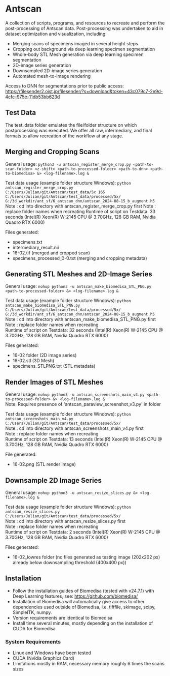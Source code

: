 # Antscan
A collection of scripts, programs, and resources to recreate and perform the post-processing of Antscan data.
Post-processing was undertaken to aid in dataset optimization and visualization, including:
- Merging scans of specimens imaged in several height steps
- Cropping out background via deep learning specimen segmentation
- Whole-body STL Mesh generation via deep learning specimen segmentation
- 2D-image series generation
- Downsampled 2D-image series generation
- Automated mesh-to-image rendering

Access to DNN for segmentations prior to public access:
https://filesender2.oist.jp/filesender/?s=download&token=43c079c7-2e9d-4cfc-975e-11db53bb623d

## Test Data
The test_data folder emulates the file/folder structure on which postprocessing was executed.
We offer all raw, intermediary, and final formats to allow recreation of the workflow at any stage.

## Merging and Cropping Scans
General usage:
`python3 -u antscan_register_merge_crop.py <path-to-scan-folder> <z-shift> <path-to-processed-folder> <path-to-dnn> <path-to-biomedisa> &> <log-filename>.log &`

Test data usage (example folder structure Windows):
`python antscan_register_merge_crop.py C:/Users/Julian/git/Antscan/test_data/5x 165 C:/Users/Julian/git/Antscan/test_data/processed/5x/ G:/3d_workdir/ant_sf/6_antscan_dnn/antscan_2024-08-15_b_augment.h5`
Note : cd into directory with antscan_register_merge_crop.py first
Note : replace folder names when recreating
Runtime of script on Testdata: 33 seconds (Intel(R) Xeon(R) W-2145 CPU @ 3.70GHz, 128 GB RAM, Nvidia Quadro RTX 6000)

Files generated:
- specimens.txt
- intermediary_result.nii
- 16-02.tif (merged and cropped scan)
- specimens_processed_0-0.txt (merging and cropping metadata)

## Generating STL Meshes and 2D-Image Series
General usage:
`nohup python3 -u antscan_make_biomedisa_STL_PNG.py <path-to-processed-folder> &> <log-filename>.log &`

Test data usage (example folder structure Windows):
`python antscan_make_biomedisa_STL_PNG.py C:/Users/Julian/git/Antscan/test_data/processed/5x/ G:/3d_workdir/ant_sf/6_antscan_dnn/antscan_2024-08-15_b_augment.h5`  
Note : cd into directory with antscan_make_biomedisa_STL_PNG.py first  
Note : replace folder names when recreating  
Runtime of script on Testdata: 32 seconds (Intel(R) Xeon(R) W-2145 CPU @ 3.70GHz, 128 GB RAM, Nvidia Quadro RTX 6000)  

Files generated:
- 16-02 folder (2D image series)
- 16-02.stl (3D Mesh)
- specimens_STLPNG.txt (STL metadata)

## Render Images of STL Meshes 
General usage:
`nohup python3 -u antscan_screenshots_main_v4.py <path-to-processed-folder> &> <log-filename>.log &`  
Note: Requires presence of 'antscan_paraview_screenshot_v3.py' in folder

Test data usage (example folder structure Windows):
`python antscan_screenshots_main_v4.py C:/Users/Julian/git/Antscan/test_data/processed/5x/`  
Note : cd into directory with antscan_screenshots_main_v4.py first  
Note : replace folder names when recreating  
Runtime of script on Testdata: 13 seconds (Intel(R) Xeon(R) W-2145 CPU @ 3.70GHz, 128 GB RAM, Nvidia Quadro RTX 6000)  

File generated:
- 16-02.png (STL render image)

## Downsample 2D Image Series
General usage:
`nohup python3 -u antscan_resize_slices.py &> <log-filename>.log &`  

Test data usage (example folder structure Windows):
`python antscan_resize_slices.py C:/Users/Julian/git/Antscan/test_data/processed/5x/`  
Note : cd into directory with antscan_resize_slices.py first  
Note : replace folder names when recreating  
Runtime of script on Testdata: 2 seconds (Intel(R) Xeon(R) W-2145 CPU @ 3.70GHz, 128 GB RAM, Nvidia Quadro RTX 6000)  

Files generated:
- 16-02_lowres folder (no files generated as testing image (202x202 px) already below downsampling threshold (400x400 px))  

## Installation
- Follow the installation guides of Biomedisa (tested with v24.7.1) with Deep Learning features, see: https://github.com/biomedisa/
- Installation of Biomedisa will automatically give access to other dependencies used outside of Biomedisa, i.e. tifffile, skimage, scipy, SimpleITK, numpy.
- Version requirements are identical to Biomedisa
- Install time several minutes, mostly depending on the installation of CUDA for Biomedisa

### System Requirements
- Linux and Windows have been tested
- CUDA (Nvidia Graphics Card)
- Limitations mostly in RAM, necessary memory roughly 6 times the scans sizes

  

